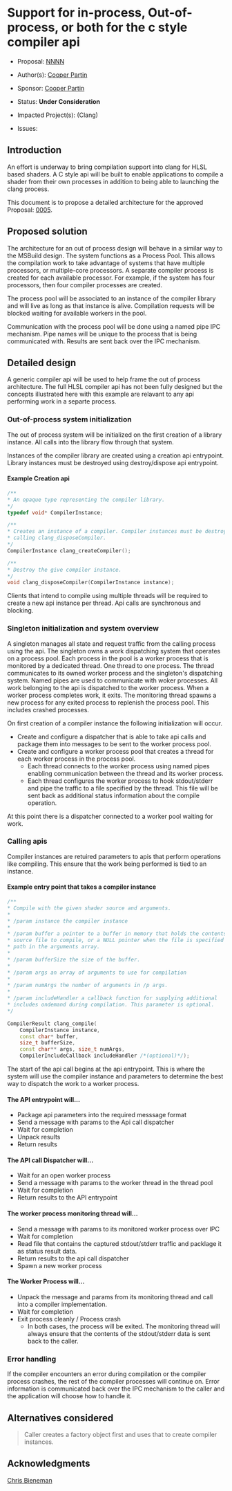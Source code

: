 <!-- {% raw %} -->

# Support for in-process, Out-of-process, or both for the c style compiler api

* Proposal: [NNNN](NNNN-outofproc-compiler-api-architecture.md)
* Author(s): [Cooper Partin](https://github.com/coopp)
* Sponsor: [Cooper Partin](https://github.com/coopp)
* Status: **Under Consideration**
* Impacted Project(s): (Clang)

* Issues:

## Introduction

An effort is underway to bring compilation support into clang for HLSL based
shaders.  A C style api will be built to enable applications to compile
a shader from their own processes in addition to being able to launching the
clang process.

This document is to propose a detailed architecture for the approved 
Proposal: [0005](0005-inproc-outofproc-compiler-api-support.md).

## Proposed solution

The architecture for an out of process design will behave in a similar way to
the MSBuild design. The system functions as a Process Pool.  This allows the
compilation work to take advantage of systems that have multiple processors, or
multiple-core processors. A separate compiler process is created for each
available processor. For example, if the system has four processors, then four
compiler processes are created.

The process pool will be associated to an instance of the compiler library
and will live as long as that instance is alive.  Compilation requests will
be blocked waiting for available workers in the pool.

Communication with the process pool will be done using a named pipe IPC
mechanism. Pipe names will be unique to the process that is being communicated
with. Results are sent back over the IPC mechanism.

## Detailed design

A generic compiler api will be used to help frame the out of process
architecture.  The full HLSL compiler api has not been fully designed but the
concepts illustrated here with this example are relavant to any api performing
work in a separte process.

### Out-of-process system initialization

The out of process system will be initialized on the first creation of a 
library instance. All calls into the library flow through that system.

Instances of the compiler library are created using a creation api entrypoint.
Library instances must be destroyed using destroy/dispose api entrypoint.

#### Example Creation api
```c++
/**
* An opaque type representing the compiler library.
*/
typedef void* CompilerInstance;

/**
* Creates an instance of a compiler. Compiler instances must be destroyed by
* calling clang_disposeCompiler.
*/
CompilerInstance clang_createCompiler();

/**
* Destroy the give compiler instance.
*/
void clang_disposeCompiler(CompilerInstance instance);
```

Clients that intend to compile using multiple threads will be required to
create a new api instance per thread. Api calls are synchronous and blocking.


### Singleton initialization and system overview
A singleton manages all state and request traffic from the calling process
using the api. The singleton owns a work dispatching system that operates on a
process pool. Each process in the pool is a worker process that is monitored by
a dedicated thread. One thread to one process.  The thread communicates to its
owned worker process and the singleton's dispatching system. Named pipes are 
used to communicate with woker processes. All work belonging to the api is
dispatched to the worker process. When a worker process completes work, it
exits. The monitoring thread spawns a new process for any exited process to
replenish the process pool.  This includes crashed processes.

On first creation of a compiler instance the following initialization will
occur.

* Create and configure a dispatcher that is able to take api calls and package
them into messages to be sent to the worker process pool.
* Create and configure a worker process pool that creates a thread for each
worker process in the process pool.
    * Each thread connects to the worker process using named pipes enabling
    communication between the thread and its worker process.
    * Each thread configures the worker process to hook stdout/stderr and pipe
    the traffic to a file specified by the thread. This file will be sent back as
    additional status information about the compile operation.

At this point there is a dispatcher connected to a worker pool waiting for
work. 

### Calling apis
Compiler instances are retuired parameters to apis that perform operations like
compiling.  This ensure that the work being performed is tied to an instance.

#### Example entry point that takes a compiler instance
```c++
/**
* Compile with the given shader source and arguments.
* 
* /param instance the compiler instance
* 
* /param buffer a pointer to a buffer in memory that holds the contents of a
* source file to compile, or a NULL pointer when the file is specified as a
* path in the arguments array.
*
* /param bufferSize the size of the buffer.
*
* /param args an array of arguments to use for compilation
*
* /param numArgs the number of arguments in /p args.
* 
* /param includeHandler a callback function for supplying additional
* includes ondemand during compilation. This parameter is optional.
*/

CompilerResult clang_compile(
    CompilerInstance instance,
    const char* buffer,
    size_t bufferSize,
    const char** args, size_t numArgs,
    CompilerIncludeCallback includeHandler /*(optional)*/);
```

The start of the api call begins at the api entrypoint.  This is where the
system will use the compiler instance and parameters to determine the best
way to dispatch the work to a worker process.

#### The API entrypoint will...
* Package api parameters into the required messsage format
* Send a message with params to the Api call dispatcher
* Wait for completion
* Unpack results
* Return results

#### The API call Dispatcher will...
* Wait for an open worker process
* Send a message with params to the worker thread in the thread pool
* Wait for completion
* Return results to the API entrypoint

#### The worker process monitoring thread will...
* Send a message with params to its monitored worker process over IPC
* Wait for completion
* Read file that contains the captured stdout/stderr traffic and packlage it as
status result data.
* Return results to the api call dispatcher
* Spawn a new worker process

#### The Worker Process will...
* Unpack the message and params from its monitoring thread and call into a
 compiler implementation.
* Wait for completion
* Exit process cleanly / Process crash
    * In both cases, the process will be exited. The monitoring thread will
    always ensure that the contents of the stdout/stderr data is sent back to
    the caller.

### Error handling

If the compiler encounters an error during compilation or the compiler
process crashes, the rest of the compiler processes will continue on.
Error information is communicated back over the IPC mechanism to the caller
and the application will choose how to handle it.

## Alternatives considered

> Caller creates a factory object first and uses that to create compiler
instances.

## Acknowledgments

[Chris Bieneman](https://github.com/llvm-beanz)

<!-- {% endraw %} -->

